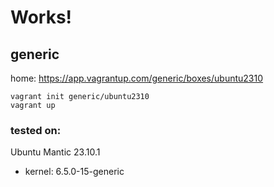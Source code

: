 # Works!
## generic
home: https://app.vagrantup.com/generic/boxes/ubuntu2310

```
vagrant init generic/ubuntu2310
vagrant up
```
### tested on:
Ubuntu Mantic 23.10.1
- kernel: 6.5.0-15-generic

